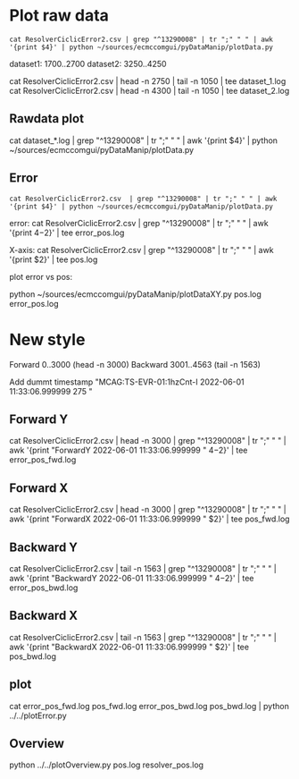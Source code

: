 # Plot raw data

```
cat ResolverCiclicError2.csv | grep "^13290008" | tr ";" " " | awk '{print $4}' | python ~/sources/ecmccomgui/pyDataManip/plotData.py 
```

dataset1: 1700..2700
dataset2: 3250..4250


cat ResolverCiclicError2.csv | head -n 2750 | tail -n 1050 | tee dataset_1.log
cat ResolverCiclicError2.csv | head -n 4300 | tail -n 1050 | tee dataset_2.log

## Rawdata plot
cat dataset_*.log | grep "^13290008" | tr ";" " " | awk '{print $4}' | python ~/sources/ecmccomgui/pyDataManip/plotData.py 

## Error


```
cat ResolverCiclicError2.csv  | grep "^13290008" | tr ";" " " | awk '{print $4}' | python ~/sources/ecmccomgui/pyDataManip/plotData.py 
```

error:
cat ResolverCiclicError2.csv  | grep "^13290008" | tr ";" " " | awk '{print $4-$2}' | tee error_pos.log 

X-axis:
cat ResolverCiclicError2.csv  | grep "^13290008" | tr ";" " " | awk '{print $2}' | tee pos.log 

plot error vs pos:

python ~/sources/ecmccomgui/pyDataManip/plotDataXY.py pos.log error_pos.log



# New style
Forward 0..3000   (head -n 3000)
Backward 3001..4563 (tail -n 1563)

Add dummt timestamp "MCAG:TS-EVR-01:1hzCnt-I        2022-06-01 11:33:06.999999 275  "

## Forward Y
cat ResolverCiclicError2.csv  | head -n 3000 | grep "^13290008" | tr ";" " " | awk '{print "ForwardY 2022-06-01 11:33:06.999999 " $4-$2}' | tee error_pos_fwd.log 

## Forward X
cat ResolverCiclicError2.csv  | head -n 3000 | grep "^13290008" | tr ";" " " | awk '{print "ForwardX 2022-06-01 11:33:06.999999 " $2}' | tee pos_fwd.log 

## Backward Y
cat ResolverCiclicError2.csv  | tail -n 1563 | grep "^13290008" | tr ";" " " | awk '{print "BackwardY 2022-06-01 11:33:06.999999 " $4-$2}' | tee error_pos_bwd.log 

## Backward X
cat ResolverCiclicError2.csv  | tail -n 1563 | grep "^13290008" | tr ";" " " | awk '{print "BackwardX 2022-06-01 11:33:06.999999 " $2}' | tee pos_bwd.log 

## plot
cat error_pos_fwd.log pos_fwd.log error_pos_bwd.log pos_bwd.log | python ../../plotError.py

## Overview
python  ../../plotOverview.py pos.log resolver_pos.log 
